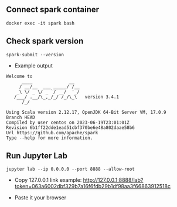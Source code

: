 ## Connect spark container
```commandline
docker exec -it spark bash
```

## Check spark version
```commandline
spark-submit --version
```
- Example output
```commandline
Welcome to
      ____              __
     / __/__  ___ _____/ /__
    _\ \/ _ \/ _ `/ __/  '_/
   /___/ .__/\_,_/_/ /_/\_\   version 3.4.1
      /_/

Using Scala version 2.12.17, OpenJDK 64-Bit Server VM, 17.0.9
Branch HEAD
Compiled by user centos on 2023-06-19T23:01:01Z
Revision 6b1ff22dde1ead51cbf370be6e48a802daae58b6
Url https://github.com/apache/spark
Type --help for more information.
```

## Run Jupyter Lab
```commandline
jupyter lab --ip 0.0.0.0 --port 8888 --allow-root
```
- Copy 127.0.0.1 link example: http://127.0.0.1:8888/lab?token=063a6002dbf329b7a16f6fdb29b1df98aa3f66863912518c

- Paste it your browser